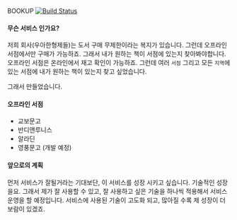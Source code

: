 BOOKUP [![Build Status](https://travis-ci.org/woniper/bookup.svg?branch=develop)](https://travis-ci.org/woniper/bookup)

#### 무슨 서비스 인가요?
저희 회사(우아한형제들)는 도서 구매 무제한이라는 복지가 있습니다.
그런데 오프라인 서점에서만 구매가 가능하죠. 그래서 내가 원하는 책이 서점에 있는지 찾아봐야합니다.
오프라인 서점은 온라인에서 재고 확인이 가능하죠.
그런데 여러 `서점` 그리고 모든 `지역`에 있는 서점에 내가 원하는 책이 있는지 찾고 싶었습니다.

그래서 만들었습니다.

#### 오프라인 서점
- 교보문고
- 반디앤루니스
- 알라딘
- 영풍문고 (개발 예정)

#### 앞으로의 계획
먼저 서비스가 잘될거라는 기대보단, 이 서비스를 성장 시키고 싶습니다.
기술적인 성장을요. 그래서 제가 잘 사용할 수 있고, 잘 사용하고 싶은 기술을 하나씩 적용해서 서비스 운영을 할 예정입니다.
서비스에 사용된 기술이 고도화 되고, 많아질 수록 제 성장이 더 보람이 있겠죠.